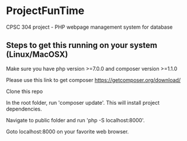 # ProjectFunTime
CPSC 304 project - PHP webpage management system for database

## Steps to get this running on your system (Linux/MacOSX)

Make sure you have php version >=7.0.0 and composer version >=1.1.0

Please use this link to get composer https://getcomposer.org/download/

Clone this repo

In the root folder, run 'composer update'. This will install project dependencies.

Navigate to public folder and run 'php -S localhost:8000'.

Goto localhost:8000 on your favorite web browser.
